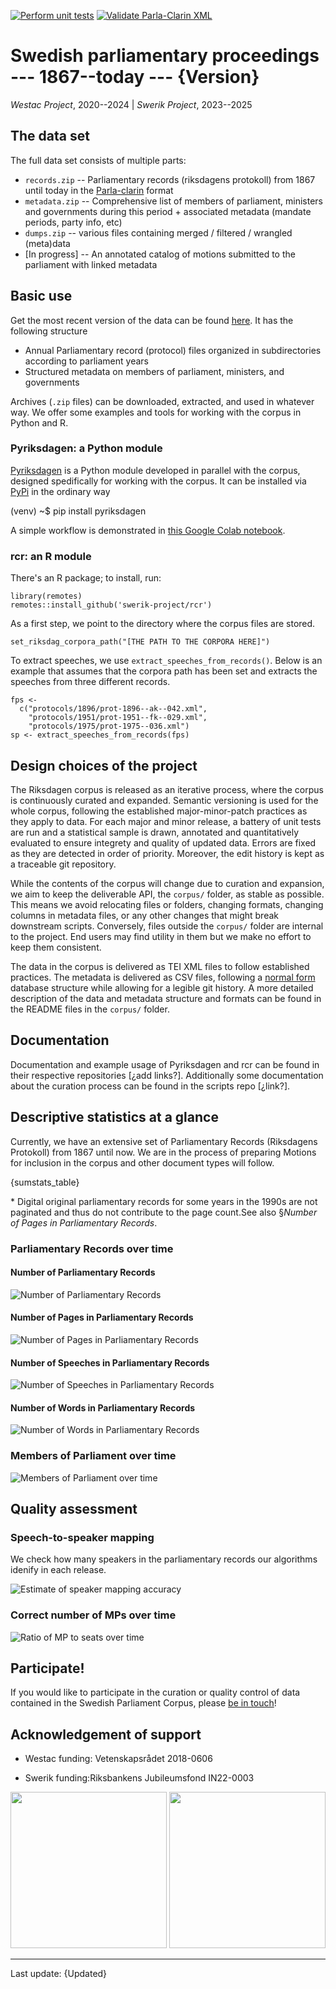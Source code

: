 [![Perform unit tests](https://github.com/swerik-project/riksdagen-records/actions/workflows/push.yml/badge.svg)](https://github.com/swerik-project/riksdagen-records/actions/workflows/push.yml)
[![Validate Parla-Clarin XML](https://github.com/swerik-project/riksdagen-records/actions/workflows/validate.yml/badge.svg)](https://github.com/swerik-project/riksdagen-records/actions/workflows/validate.yml)


# Swedish parliamentary proceedings --- 1867--today --- {Version}

_Westac Project_, 2020--2024 |
_Swerik Project_, 2023--2025


## The data set

The full data set consists of multiple parts:

- ```records.zip``` -- Parliamentary records (riksdagens protokoll) from 1867 until today in the [Parla-clarin](https://github.com/clarin-eric/parla-clarin) format
- ```metadata.zip``` -- Comprehensive list of members of parliament, ministers and governments during this period + associated metadata (mandate periods, party info, etc)
- ```dumps.zip``` -- various files containing merged / filtered / wrangled (meta)data
- [In progress] -- An annotated catalog of motions submitted to the parliament with linked metadata


## Basic use

Get the most recent version of the data can be found [here](https://github.com/swerik-project/the-swedish-parliament-corpus/releases/). It has the following structure

- Annual Parliamentary record (protocol) files organized in subdirectories according to parliament years
- Structured metadata on members of parliament, ministers, and governments

Archives (```.zip``` files) can be downloaded, extracted, and used in whatever way. We offer some examples and tools for working with the corpus in Python and R.


### Pyriksdagen: a Python module

[Pyriksdagen](https://github.com/swerik-project/pyriksdagen) is a Python module developed in parallel with the corpus, designed spedifically for working with the corpus. It can be installed via [PyPi](https://pypi.org/project/pyriksdagen/) in the ordinary way

   (venv) ~$  pip install pyriksdagen

A simple workflow is demonstrated in [this Google Colab notebook](https://colab.research.google.com/drive/1C3e2gwi9z83ikXbYXNPfB6RF7spTgzxA?usp=sharing).

### rcr: an R module

There's an R package; to install, run:

```
library(remotes)
remotes::install_github('swerik-project/rcr')
```

As a first step, we point to the directory where the corpus files are stored.

	set_riksdag_corpora_path("[THE PATH TO THE CORPORA HERE]")

To extract speeches, we use ```extract_speeches_from_records()```. Below is an example that assumes that the corpora path has been set and extracts the speeches from three different records.

```
fps <-
  c("protocols/1896/prot-1896--ak--042.xml",
    "protocols/1951/prot-1951--fk--029.xml",
    "protocols/1975/prot-1975--036.xml")
sp <- extract_speeches_from_records(fps)
```

## Design choices of the project

The Riksdagen corpus is released as an iterative process, where the corpus is continuously curated and expanded. Semantic versioning is used for the whole corpus, following the established major-minor-patch practices as they apply to data. For each major and minor release, a battery of unit tests are run and a statistical sample is drawn, annotated and quantitatively evaluated to ensure integrety and quality of updated data. Errors are fixed as they are detected in order of priority. Moreover, the edit history is kept as a traceable git repository.

While the contents of the corpus will change due to curation and expansion, we aim to keep the deliverable API, the `corpus/` folder, as stable as possible. This means we avoid relocating files or folders, changing formats, changing columns in metadata files, or any other changes that might break downstream scripts. Conversely, files outside the `corpus/` folder are internal to the project. End users may find utility in them but we make no effort to keep them consistent.

The data in the corpus is delivered as TEI XML files to follow established practices. The metadata is delivered as CSV files, following a [normal form](https://en.wikipedia.org/wiki/Database_normalization) database structure while allowing for a legible git history. A more detailed description of the data and metadata structure and formats can be found in the README files in the `corpus/` folder.

## Documentation

Documentation and example usage of Pyriksdagen and rcr can be found in their respective repositories [¿add links?]. Additionally some documentation about the curation process can be found in the scripts repo [¿link?].

## Descriptive statistics at a glance

Currently, we have an extensive set of Parliamentary Records (Riksdagens Protokoll) from 1867 until now. We are in the process of preparing Motions for inclusion in the corpus and other document types will follow.

{sumstats_table}

\* Digital original parliamentary records for some years in the 1990s are not paginated and thus do not contribute to the page count.See also §_Number of Pages in Parliamentary Records_.

### Parliamentary Records over time

#### Number of Parliamentary Records

![Number of Parliamentary Records](plots/n-prot.png)

#### Number of Pages in Parliamentary Records

![Number of Pages in Parliamentary Records](plots/prot-pages.png)

#### Number of Speeches in Parliamentary Records

![Number of Speeches in Parliamentary Records](plots/prot-speeches.png)


#### Number of Words in Parliamentary Records

![Number of Words in Parliamentary Records](plots/prot-words.png)

### Members of Parliament over time

![Members of Parliament over time](plots/mp-coverage.png)

## Quality assessment

### Speech-to-speaker mapping

We check how many speakers in the parliamentary records our algorithms idenify in each release. 

![Estimate of speaker mapping accuracy](plots/speaker-mapping-estimate.png)

### Correct number of MPs over time

![Ratio of MP to seats over time](plots/mp-coverage-ratio.png)


## Participate!

If you would like to participate in the curation or quality control of data contained in the Swedish Parliament Corpus, please [be in touch](https://github.com/orgs/swerik-project/discussions)!

## Acknowledgement of support

- Westac funding: Vetenskapsrådet 2018-0606

- Swerik funding:Riksbankens Jubileumsfond IN22-0003

<img src="readme/rj.png" width="250"/>
<img src="readme/vr.png" width="250"/>

---
Last update: {Updated}
